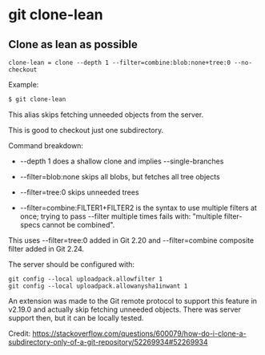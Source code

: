 # git clone-lean

## Clone as lean as possible

```gitconfig
clone-lean = clone --depth 1 --filter=combine:blob:none+tree:0 --no-checkout 
```

Example:

```sh
$ git clone-lean
```

This alias skips fetching unneeded objects from the server.

This is good to checkout just one subdirectory.

Command breakdown:

  * --depth 1 does a shallow clone and implies --single-branches

  * --filter=blob:none skips all blobs, but fetches all tree objects

  * --filter=tree:0 skips unneeded trees

  * --filter=combine:FILTER1+FILTER2 is the syntax to use multiple
      filters at once; trying to pass --filter multiple times fails
      with: "multiple filter-specs cannot be combined". 

This uses --filter=tree:0 added in Git 2.20 and --filter=combine 
composite filter added in Git 2.24.

The server should be configured with:

    git config --local uploadpack.allowfilter 1
    git config --local uploadpack.allowanysha1inwant 1

An extension was made to the Git remote protocol to support this 
feature in v2.19.0 and actually skip fetching unneeded objects.
There was server support then, but it can be locally tested.

Credit: https://stackoverflow.com/questions/600079/how-do-i-clone-a-subdirectory-only-of-a-git-repository/52269934#52269934
